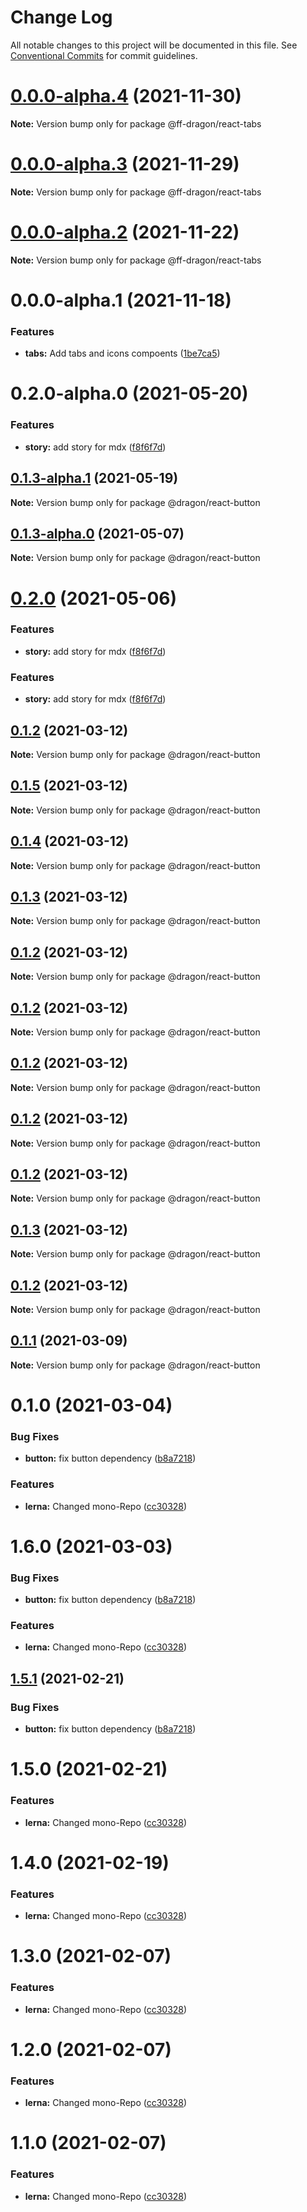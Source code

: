 # Change Log

All notable changes to this project will be documented in this file.
See [Conventional Commits](https://conventionalcommits.org) for commit guidelines.

# [0.0.0-alpha.4](https://gitlab.fftech.info/dragon/consumer-web/dragon-react-box/compare/@ff-dragon/react-tabs@0.0.0-alpha.3...@ff-dragon/react-tabs@0.0.0-alpha.4) (2021-11-30)

**Note:** Version bump only for package @ff-dragon/react-tabs





# [0.0.0-alpha.3](https://gitlab.fftech.info/dragon/consumer-web/dragon-react-box/compare/@ff-dragon/react-tabs@0.0.0-alpha.2...@ff-dragon/react-tabs@0.0.0-alpha.3) (2021-11-29)

**Note:** Version bump only for package @ff-dragon/react-tabs





# [0.0.0-alpha.2](https://gitlab.fftech.info/dragon/consumer-web/dragon-react-box/compare/@ff-dragon/react-tabs@0.0.0-alpha.1...@ff-dragon/react-tabs@0.0.0-alpha.2) (2021-11-22)

**Note:** Version bump only for package @ff-dragon/react-tabs





# 0.0.0-alpha.1 (2021-11-18)


### Features

* **tabs:** Add tabs and icons compoents ([1be7ca5](https://gitlab.fftech.info/dragon/consumer-web/dragon-react-box/commit/1be7ca5ca28254669212559a04db2211d208880b))





# 0.2.0-alpha.0 (2021-05-20)


### Features

* **story:** add story for mdx ([f8f6f7d](https://gitlab.fftech.info/dragon/consumer-web/dragon-react-box/commit/f8f6f7d97f6c05ba8272c68070657a9d4f96938c))





## [0.1.3-alpha.1](https://gitlab.fftech.info/dragon/consumer-web/dragon-react-box/compare/@dragon/react-button@0.2.0...@dragon/react-button@0.1.3-alpha.1) (2021-05-19)

**Note:** Version bump only for package @dragon/react-button





## [0.1.3-alpha.0](https://gitlab.fftech.info/dragon/consumer-web/dragon-react-box/compare/@dragon/react-button@0.2.0...@dragon/react-button@0.1.3-alpha.0) (2021-05-07)

**Note:** Version bump only for package @dragon/react-button





# [0.2.0](https://gitlab.fftech.info/dragon/consumer-web/dragon-react-box/compare/@dragon/react-button@0.1.2...@dragon/react-button@0.2.0) (2021-05-06)


### Features

* **story:** add story for mdx ([f8f6f7d](https://gitlab.fftech.info/dragon/consumer-web/dragon-react-box/commit/f8f6f7d97f6c05ba8272c68070657a9d4f96938c))





### Features

-   **story:** add story for mdx ([f8f6f7d](https://gitlab.fftech.info/dragon/consumer-web/dragon-react-box/commit/f8f6f7d97f6c05ba8272c68070657a9d4f96938c))

## [0.1.2](https://gitlab.fftech.info/dragon/consumer-web/dragon-react-box/compare/@dragon/react-button@0.1.5...@dragon/react-button@0.1.2) (2021-03-12)

**Note:** Version bump only for package @dragon/react-button

## [0.1.5](https://gitlab.fftech.info/dragon/consumer-web/dragon-react-box/compare/@dragon/react-button@0.1.4...@dragon/react-button@0.1.5) (2021-03-12)

**Note:** Version bump only for package @dragon/react-button

## [0.1.4](https://gitlab.fftech.info/dragon/consumer-web/dragon-react-box/compare/@dragon/react-button@0.1.3...@dragon/react-button@0.1.4) (2021-03-12)

**Note:** Version bump only for package @dragon/react-button

## [0.1.3](https://gitlab.fftech.info/dragon/consumer-web/dragon-react-box/compare/@dragon/react-button@0.1.2...@dragon/react-button@0.1.3) (2021-03-12)

**Note:** Version bump only for package @dragon/react-button

## [0.1.2](https://gitlab.fftech.info/dragon/consumer-web/dragon-react-box/compare/@dragon/react-button@0.1.1...@dragon/react-button@0.1.2) (2021-03-12)

**Note:** Version bump only for package @dragon/react-button

## [0.1.2](https://gitlab.fftech.info/dragon/consumer-web/dragon-react-box/compare/@dragon/react-button@0.1.1...@dragon/react-button@0.1.2) (2021-03-12)

**Note:** Version bump only for package @dragon/react-button

## [0.1.2](https://gitlab.fftech.info/dragon/consumer-web/dragon-react-box/compare/@dragon/react-button@0.1.1...@dragon/react-button@0.1.2) (2021-03-12)

**Note:** Version bump only for package @dragon/react-button

## [0.1.2](https://gitlab.fftech.info/dragon/consumer-web/dragon-react-box/compare/@dragon/react-button@0.1.3...@dragon/react-button@0.1.2) (2021-03-12)

**Note:** Version bump only for package @dragon/react-button

## [0.1.2](https://gitlab.fftech.info/dragon/consumer-web/dragon-react-box/compare/@dragon/react-button@0.1.3...@dragon/react-button@0.1.2) (2021-03-12)

**Note:** Version bump only for package @dragon/react-button

## [0.1.3](https://gitlab.fftech.info/dragon/consumer-web/dragon-react-box/compare/@dragon/react-button@0.1.2...@dragon/react-button@0.1.3) (2021-03-12)

**Note:** Version bump only for package @dragon/react-button

## [0.1.2](https://gitlab.fftech.info/dragon/consumer-web/dragon-react-box/compare/@dragon/react-button@0.1.1...@dragon/react-button@0.1.2) (2021-03-12)

**Note:** Version bump only for package @dragon/react-button

## [0.1.1](https://gitlab.fftech.info/dragon/consumer-web/dragon-react-box/compare/@dragon/react-button@0.1.0...@dragon/react-button@0.1.1) (2021-03-09)

**Note:** Version bump only for package @dragon/react-button

# 0.1.0 (2021-03-04)

### Bug Fixes

-   **button:** fix button dependency ([b8a7218](https://gitlab.fftech.info/dragon/consumer-web/dragon-react-box/commit/b8a7218d7098680f90a6b0393a30ec5a52037507))

### Features

-   **lerna:** Changed mono-Repo ([cc30328](https://gitlab.fftech.info/dragon/consumer-web/dragon-react-box/commit/cc303285c7574b8f92f6c107ae06d155ad14b490))

# 1.6.0 (2021-03-03)

### Bug Fixes

-   **button:** fix button dependency ([b8a7218](https://gitlab.fftech.info/dragon/consumer-web/dragon-react-box/commit/b8a7218d7098680f90a6b0393a30ec5a52037507))

### Features

-   **lerna:** Changed mono-Repo ([cc30328](https://gitlab.fftech.info/dragon/consumer-web/dragon-react-box/commit/cc303285c7574b8f92f6c107ae06d155ad14b490))

## [1.5.1](https://gitlab.fftech.info/dragon/consumer-web/dragon-react-box/compare/@ff-dragon/button@1.5.0...@ff-dragon/button@1.5.1) (2021-02-21)

### Bug Fixes

-   **button:** fix button dependency ([b8a7218](https://gitlab.fftech.info/dragon/consumer-web/dragon-react-box/commit/b8a7218d7098680f90a6b0393a30ec5a52037507))

# 1.5.0 (2021-02-21)

### Features

-   **lerna:** Changed mono-Repo ([cc30328](https://gitlab.fftech.info/dragon/consumer-web/dragon-react-box/commit/cc303285c7574b8f92f6c107ae06d155ad14b490))

# 1.4.0 (2021-02-19)

### Features

-   **lerna:** Changed mono-Repo ([cc30328](https://gitlab.fftech.info/dragon/consumer-web/dragon-react-box/commit/cc303285c7574b8f92f6c107ae06d155ad14b490))

# 1.3.0 (2021-02-07)

### Features

-   **lerna:** Changed mono-Repo ([cc30328](https://gitlab.fftech.info/dragon/consumer-web/dragon-react-box/commit/cc303285c7574b8f92f6c107ae06d155ad14b490))

# 1.2.0 (2021-02-07)

### Features

-   **lerna:** Changed mono-Repo ([cc30328](https://gitlab.fftech.info/dragon/consumer-web/dragon-react-box/commit/cc303285c7574b8f92f6c107ae06d155ad14b490))

# 1.1.0 (2021-02-07)

### Features

-   **lerna:** Changed mono-Repo ([cc30328](https://gitlab.fftech.info/dragon/consumer-web/dragon-react-box/commit/cc303285c7574b8f92f6c107ae06d155ad14b490))
